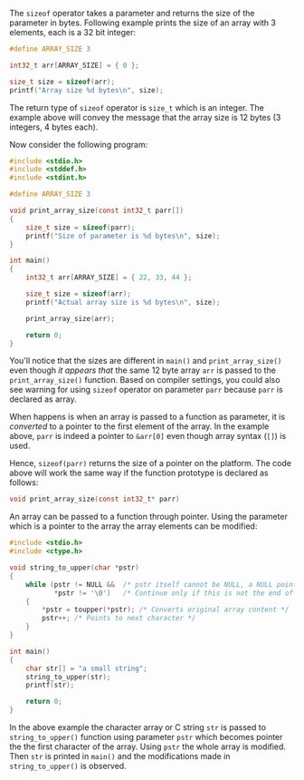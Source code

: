 The `sizeof` operator takes a parameter and returns the size of the parameter in bytes. Following example prints the size of an array with 3 elements, each is a 32 bit integer:

```C
#define ARRAY_SIZE 3

int32_t arr[ARRAY_SIZE] = { 0 };

size_t size = sizeof(arr);
printf("Array size %d bytes\n", size);
```

The return type of `sizeof` operator is `size_t` which is an integer. The example above will convey the message that the array size is 12 bytes (3 integers, 4 bytes each).

Now consider the following program:

```C runnable
#include <stdio.h>
#include <stddef.h>
#include <stdint.h>

#define ARRAY_SIZE 3

void print_array_size(const int32_t parr[])
{
	size_t size = sizeof(parr);
	printf("Size of parameter is %d bytes\n", size);
}

int main()
{
	int32_t arr[ARRAY_SIZE] = { 22, 33, 44 };

	size_t size = sizeof(arr);
	printf("Actual array size is %d bytes\n", size);

	print_array_size(arr);

	return 0;
}
```

You'll notice that the sizes are different in `main()` and `print_array_size()` even though _it appears that_ the same 12 byte array `arr` is passed to the `print_array_size()` function. Based on compiler settings, you could also see warning for using `sizeof` operator on parameter `parr` because `parr` is declared as array.

When happens is when an array is passed to a function as parameter, it is _converted_ to a pointer to the first element of the array. In the example above, `parr` is indeed a pointer to `&arr[0]` even though array syntax (`[]`) is used.

Hence, `sizeof(parr)` returns the size of a pointer on the platform. The code above will work the same way if the function prototype is declared as follows:

```C
void print_array_size(const int32_t* parr)
```

An array can be passed to a function through pointer. Using the parameter which is a pointer to the array the array elements can be modified:

```C runnable
#include <stdio.h>
#include <ctype.h>

void string_to_upper(char *pstr)
{
	while (pstr != NULL &&  /* pstr itself cannot be NULL, a NULL pointer cannot be dereferenced */
	       *pstr != '\0')   /* Continue only if this is not the end of the string */
	{
		*pstr = toupper(*pstr); /* Converts original array content */
		pstr++; /* Points to next character */
	}
}

int main()
{
	char str[] = "a small string";
	string_to_upper(str);
	printf(str);

	return 0;
}
```

In the above example the character array or C string `str` is passed to `string_to_upper()` function using parameter `pstr` which becomes pointer the the first character of the array. Using `pstr` the whole array is modified. Then `str` is printed in `main()` and the modifications made in `string_to_upper()` is observed.

